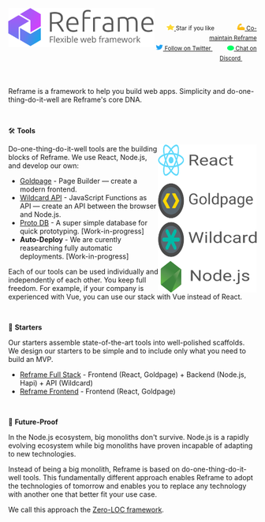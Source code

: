 <a href="/../../#readme">
    <img align="left" src="/images/logo-with-title-and-slogan.min.svg" width=296 height=79 style="max-width:100%;" alt="Reframe"/>
</a>
<br/>
<p align="right">
    <sup>
        <a href="#">
            <img
              src="/images/star.svg"
              width="16"
              height="12"
            >
        </a>
        Star if you like
        &nbsp;&nbsp;&nbsp;&nbsp;
        &nbsp;&nbsp;&nbsp;&nbsp;
        &nbsp;&nbsp;
        <a href="https://github.com/reframejs/reframe/blob/master/contributing.md">
            <img
              src="/images/biceps.min.svg"
              width="16"
              height="14"
            >
            Co-maintain Reframe
        </a>
    </sup>
    <br/>
    <sup>
        <a href="https://twitter.com/reframejs">
            <img
              src="/images/tw.svg"
              width="15"
              height="13"
            >
            Follow on Twitter
        </a>
        &nbsp;&nbsp;&nbsp;&nbsp;&nbsp;
        &nbsp;&nbsp;
        <a href="https://discord.gg/kqXf65G">
            <img
              src="/images/chat.svg"
              width="14"
              height="10"
            >
            Chat on Discord
        </a>
        &nbsp;&nbsp;&nbsp;&nbsp;
        &nbsp;&nbsp;&nbsp;&nbsp;
    </sup>
</p>
&nbsp;

Reframe is a framework to help you build web apps.
Simplicity and do-one-thing-do-it-well are Reframe's core DNA.

&nbsp;

:hammer_and_wrench: **Tools**

<img
align="right"
src="/images/reframe-tech.min.svg"
width="200"
height="300"
/>

Do-one-thing-do-it-well tools are the building blocks of Reframe.
We use React, Node.js, and develop our own:

- [Goldpage](https://github.com/reframejs/goldpage) -
  Page Builder &mdash;
  create a modern frontend.
- [Wildcard API](https://github.com/reframejs/wildcard-api) -
  JavaScript Functions as API &mdash;
  create an API between the browser and Node.js.
- [Proto DB](https://github.com/brillout/proto-db) -
  A super simple database for quick prototyping.
  [Work-in-progress]
- **Auto-Deploy** -
  We are curently reasearching fully automatic deployments.
  [Work-in-progress]

Each of our tools can be used individually and independently of each other.
You keep full freedom.
For example,
if your company is experienced with Vue,
you can use our stack with Vue instead of React.

&nbsp;

:rocket: **Starters**

Our starters assemble state-of-the-art tools into well-polished scaffolds.
We design our starters to be simple and to include only what you need to build an MVP.

- [Reframe Full Stack](https://github.com/reframejs/reframe-full-stack) -
  Frontend (React, Goldpage) + Backend (Node.js, Hapi) + API (Wildcard)
- [Reframe Frontend](https://github.com/reframejs/reframe-frontend) -
  Frontend (React, Goldpage)

&nbsp;

:crystal_ball: **Future-Proof**

In the Node.js ecosystem, big monoliths don't survive.
Node.js is a rapidly evolving ecosystem while
big monoliths have proven incapable of adapting to new technologies.

Instead of being a big monolith,
Reframe is based on do-one-thing-do-it-well tools.
This fundamentally different approach
enables Reframe to adopt the technologies of tomorrow and
enables you to replace any technology with another one that better fit your use case.

We call this approach the [Zero-LOC framework](/zero-loc-framework.md).

